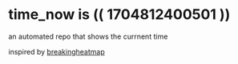 # time_now is (( 1704812400501 ))

an automated repo that shows the currnent time

inspired by [breakingheatmap](https://github.com/breakingheatmap/breakingheatmap)